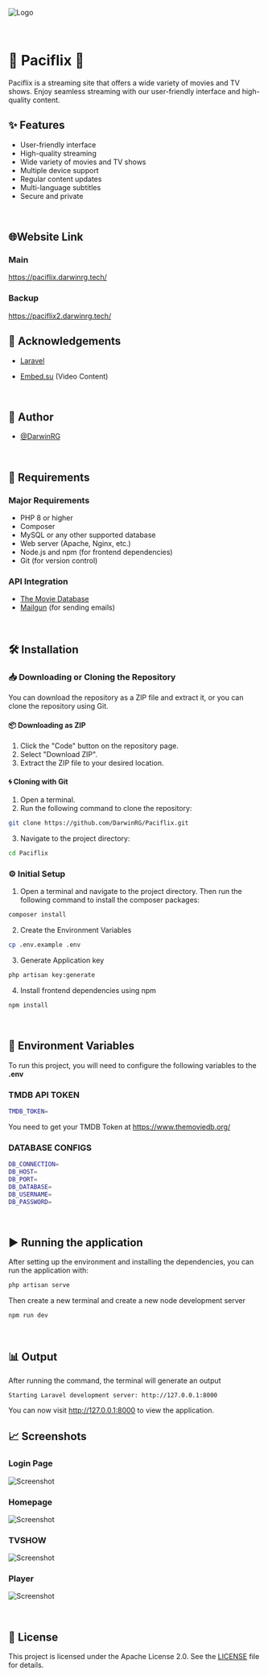 ![Logo](public/logo.png)

&nbsp;

# 🌊 Paciflix 🍿

Paciflix is a streaming site that offers a wide variety of movies and TV shows. Enjoy seamless streaming with our user-friendly interface and high-quality content.

## ✨ Features

- User-friendly interface
- High-quality streaming
- Wide variety of movies and TV shows
- Multiple device support
- Regular content updates
- Multi-language subtitles
- Secure and private

&nbsp;


## 🌐Website Link

### Main
https://paciflix.darwinrg.tech/


### Backup
https://paciflix2.darwinrg.tech/


## 🙏 Acknowledgements

- [Laravel](https://laravel.com/)
- [Embed.su](https://embed.su/) (Video Content)

  &nbsp;

## 🧑 Author

- [@DarwinRG](https://github.com/DarwinRG)

&nbsp;

## 📒 Requirements

### Major Requirements

- PHP 8 or higher
- Composer
- MySQL or any other supported database
- Web server (Apache, Nginx, etc.)
- Node.js and npm (for frontend dependencies)
- Git (for version control)

### API Integration

- [The Movie Database](https://www.themoviedb.org/)
- [Mailgun](https://www.mailgun.com/) (for sending emails)

&nbsp;

## 🛠️ Installation

### 📥 Downloading or Cloning the Repository

You can download the repository as a ZIP file and extract it, or you can clone the repository using Git.

#### 📦 Downloading as ZIP

1. Click the "Code" button on the repository page.
2. Select "Download ZIP".
3. Extract the ZIP file to your desired location.

#### 🌀 Cloning with Git

1. Open a terminal.
2. Run the following command to clone the repository:

```sh
git clone https://github.com/DarwinRG/Paciflix.git
```

3. Navigate to the project directory:

```sh
cd Paciflix
```

### ⚙️ Initial Setup

1. Open a terminal and navigate to the project directory. Then run the following command to install the composer packages:

```sh
composer install
```
2. Create the Environment Variables

```sh
cp .env.example .env
```


3. Generate Application key

```sh
php artisan key:generate
```

4. Install frontend dependencies using npm

```sh
npm install
```

&nbsp;

## 🔧 Environment Variables

To run this project, you will need to configure the following variables to the **.env**

### TMDB API TOKEN
```sh
TMDB_TOKEN=
```
You need to get your TMDB Token at https://www.themoviedb.org/


### DATABASE CONFIGS
```sh
DB_CONNECTION=
DB_HOST=
DB_PORT=
DB_DATABASE=
DB_USERNAME=
DB_PASSWORD=
```


&nbsp;

## ▶️ Running the application

After setting up the environment and installing the dependencies, you can run the application with:

```sh
php artisan serve
```
Then create a new terminal and create a new node development server

```sh
npm run dev
```
&nbsp;

## 📊 Output

After running the command, the terminal will generate an output

```
Starting Laravel development server: http://127.0.0.1:8000
```

You can now visit http://127.0.0.1:8000 to view the application.

## 📈 Screenshots

### Login Page
![Screenshot](public/ss_login.jpeg)

### Homepage
![Screenshot](public/ss_home.jpeg)

### TVSHOW
![Screenshot](public/ss_tvshow.jpeg)

### Player
![Screenshot](public/ss_player.jpeg)

&nbsp;

## 📜 License

This project is licensed under the Apache License 2.0. See the [LICENSE](LICENSE) file for details.